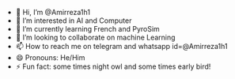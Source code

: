 - 👋 Hi, I’m @Amirreza1h1
- 👀 I’m interested in AI and Computer
- 🌱 I’m currently learning French and PyroSim
- 💞️ I’m looking to collaborate on machine Learning
- 📫 How to reach me on telegram and whatsapp id=@Amirreza1h1
- 😄 Pronouns: He/Him
- ⚡ Fun fact: some times night owl and some times early bird!

<!---
Amirreza1h1/Amirreza1h1 is a ✨ special ✨ repository because its `README.md` (this file) appears on your GitHub profile.
You can click the Preview link to take a look at your changes.
--->
